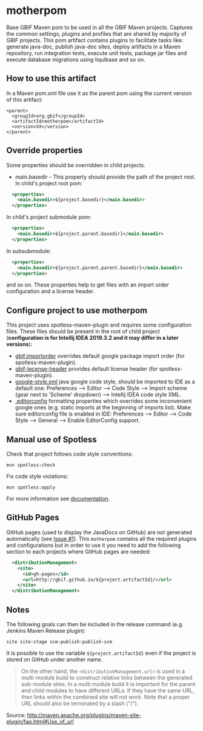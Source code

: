 # motherpom
Base GBIF Maven pom to be used in all the GBIF Maven projects. Captures the common settings, plugins and profiles that
are shared by majority of GBIF projects. This pom artifact contains plugins to facilitate tasks like: generate
java-doc, publish java-doc sites, deploy artifacts in a Maven repository,
run integration tests, execute unit tests, package jar files and execute database migrations using liquibase and so on.


## How to use this artifact
In a Maven pom.xml file use it as the parent pom using the current version of this artifact:

```
<parent>
  <groupId>org.gbif</groupId>
  <artifactId>motherpom</artifactId>
  <version>XX</version>
</parent>
```

## Override properties

Some properties should be overridden in child projects.

- main.basedir - This property should provide the path of the project root. In child's project root pom:

```xml
  <properties>
    <main.basedir>${project.basedir}</main.basedir>
  </properties>
```

In child's project submodule pom:

```xml
  <properties>
    <main.basedir>${project.parent.basedir}</main.basedir>
  </properties>
```

In subsubmodule:

```xml
  <properties>
    <main.basedir>${project.parent.parent.basedir}</main.basedir>
  </properties>
```
and so on. These properties help to get files with an import order configuration and a license header.

## Configure project to use motherpom

This project uses spotless-maven-plugin and requires some configuration files. These files should be present in the root of child project (**configuration is for Intellij IDEA 2019.3.2 and it may differ in a later versions**):

- [gbif.importorder](./gbif.importorder) overrides default google package import order (for spotless-maven-plugin).
- [gbif-lecense-header](./gbif-license-header) provides default license header (for spotless-maven-plugin).
- [google-style.xml](./google-style.xml) java google code style, should be imported to IDE as a default one: Preferences --> Editor --> Code Style --> Import scheme (gear next to 'Scheme' dropdown) --> Intellij IDEA code style XML.
- [.editorconfig](./.editorconfig) formatting properties which overrides some inconvenient google ones (e.g. static imports at the beginning of imports list). Make sure editorconfig file is enabled in IDE: Preferences --> Editor --> Code Style --> General --> Enable EditorConfig support.

## Manual use of Spotless

Check that project follows code style conventions:

```
mvn spotless:check
```

Fix code style violations:

```
mvn spotless:apply
```

For more information see [documentation](https://github.com/diffplug/spotless/tree/master/plugin-maven).

## GitHub Pages
GitHub pages (used to display the JavaDocs on GitHub) are not generated automatically (see [Issue #1](https://github.com/gbif/motherpom/issues/1)).
This `motherpom` contains all the required plugins and configurations but in order to use it you need to add the following section to each projects where GitHub pages are needed:

```xml
  <distributionManagement>
    <site>
      <id>gh-pages</id>
      <url>http://gbif.github.io/${project.artifactId}/</url>
    </site>
  </distributionManagement>
```

## Notes
The following goals can then be included in the release command (e.g. Jenkins Maven Release plugin):
```
site site:stage scm-publish:publish-scm
```

It is possible to use the variable `${project.artifactId}` even if the project is stored on GitHub under another name.

> On the other hand, the `<distributionManagement.url>` is used in a multi-module build to construct relative links between the generated sub-module sites. In a multi module build it is important for the parent and child modules to have different URLs. If they have the same URL, then links within the combined site will not work. Note that a proper URL should also be terminated by a slash ("/").

Source: http://maven.apache.org/plugins/maven-site-plugin/faq.html#Use_of_url
